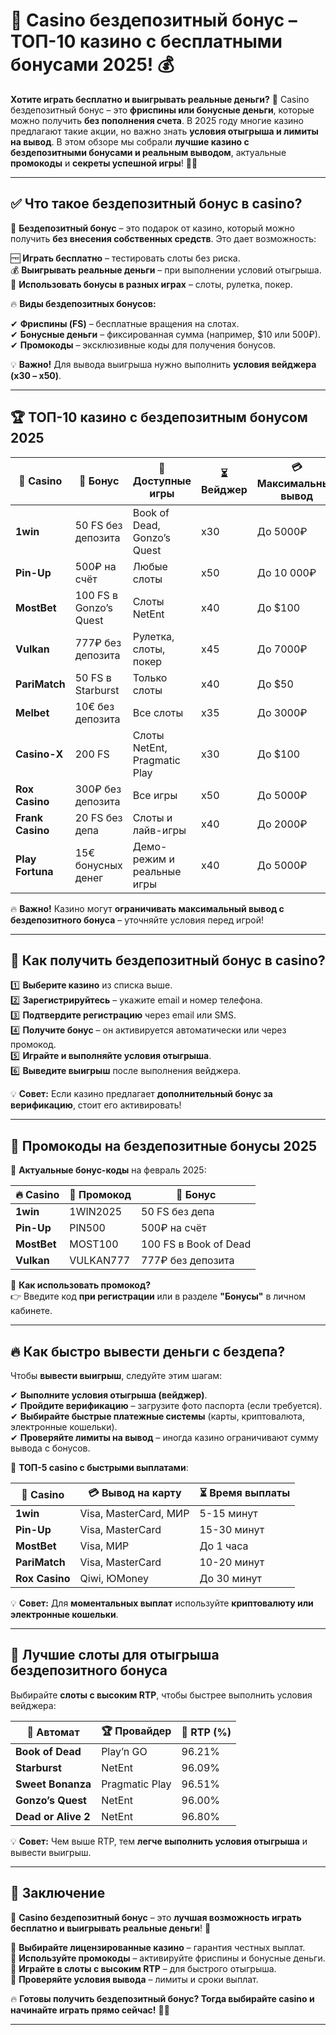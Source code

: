 # 🎰 Casino бездепозитный бонус – ТОП-10 казино с бесплатными бонусами 2025! 💰  

**Хотите играть бесплатно и выигрывать реальные деньги?** 🎁 Casino бездепозитный бонус – это **фриспины или бонусные деньги**, которые можно получить **без пополнения счета**. В 2025 году многие казино предлагают такие акции, но важно знать **условия отыгрыша и лимиты на вывод**. В этом обзоре мы собрали **лучшие казино с бездепозитными бонусами и реальным выводом**, актуальные **промокоды** и **секреты успешной игры**! 🚀🔥  

---

## ✅ Что такое бездепозитный бонус в casino?  

🎁 **Бездепозитный бонус** – это подарок от казино, который можно получить **без внесения собственных средств**. Это дает возможность:  

🆓 **Играть бесплатно** – тестировать слоты без риска.  
💰 **Выигрывать реальные деньги** – при выполнении условий отыгрыша.  
🎲 **Использовать бонусы в разных играх** – слоты, рулетка, покер.  

🔥 **Виды бездепозитных бонусов:**  

✔ **Фриспины (FS)** – бесплатные вращения на слотах.  
✔ **Бонусные деньги** – фиксированная сумма (например, $10 или 500₽).  
✔ **Промокоды** – эксклюзивные коды для получения бонусов.  

💡 **Важно!** Для вывода выигрыша нужно выполнить **условия вейджера (x30 – x50)**.

---

## 🏆 ТОП-10 казино с бездепозитным бонусом 2025  

| 🌟 Casino | 🎁 Бонус | 🎲 Доступные игры | ⏳ Вейджер | 💳 Максимальный вывод |
|-----------|---------|------------|-----------|------------------|
| **1win** | 50 FS без депозита | Book of Dead, Gonzo’s Quest | x30 | До 5000₽ |
| **Pin-Up** | 500₽ на счёт | Любые слоты | x50 | До 10 000₽ |
| **MostBet** | 100 FS в Gonzo’s Quest | Слоты NetEnt | x40 | До $100 |
| **Vulkan** | 777₽ без депозита | Рулетка, слоты, покер | x45 | До 7000₽ |
| **PariMatch** | 50 FS в Starburst | Только слоты | x40 | До $50 |
| **Melbet** | 10€ без депозита | Все слоты | x35 | До 3000₽ |
| **Casino-X** | 200 FS | Слоты NetEnt, Pragmatic Play | x30 | До $100 |
| **Rox Casino** | 300₽ без депозита | Все игры | x50 | До 5000₽ |
| **Frank Casino** | 20 FS без депа | Слоты и лайв-игры | x40 | До 2000₽ |
| **Play Fortuna** | 15€ бонусных денег | Демо-режим и реальные игры | x40 | До 5000₽ |

🔥 **Важно!** Казино могут **ограничивать максимальный вывод с бездепозитного бонуса** – уточняйте условия перед игрой!

---

## 🎯 Как получить бездепозитный бонус в casino?  

1️⃣ **Выберите казино** из списка выше.  
2️⃣ **Зарегистрируйтесь** – укажите email и номер телефона.  
3️⃣ **Подтвердите регистрацию** через email или SMS.  
4️⃣ **Получите бонус** – он активируется автоматически или через промокод.  
5️⃣ **Играйте и выполняйте условия отыгрыша**.  
6️⃣ **Выведите выигрыш** после выполнения вейджера.  

💡 **Совет:** Если казино предлагает **дополнительный бонус за верификацию**, стоит его активировать!

---

## 🎫 Промокоды на бездепозитные бонусы 2025  

🎁 **Актуальные бонус-коды** на февраль 2025:

| 🔥 Casino | 🎁 Промокод | 🎲 Бонус |
|-----------|----------|------------|
| **1win** | 1WIN2025 | 50 FS без депа |
| **Pin-Up** | PIN500 | 500₽ на счёт |
| **MostBet** | MOST100 | 100 FS в Book of Dead |
| **Vulkan** | VULKAN777 | 777₽ без депозита |

🔹 **Как использовать промокод?**  
👉 Введите код **при регистрации** или в разделе **"Бонусы"** в личном кабинете.

---

## 🔥 Как быстро вывести деньги с бездепа?  

Чтобы **вывести выигрыш**, следуйте этим шагам:

✔ **Выполните условия отыгрыша (вейджер)**.  
✔ **Пройдите верификацию** – загрузите фото паспорта (если требуется).  
✔ **Выбирайте быстрые платежные системы** (карты, криптовалюта, электронные кошельки).  
✔ **Проверяйте лимиты на вывод** – иногда казино ограничивают сумму вывода с бонусов.  

💎 **ТОП-5 casino с быстрыми выплатами**:

| 🌟 Casino | 💳 Вывод на карту | ⏳ Время выплаты |
|-----------|----------------|------------|
| **1win** | Visa, MasterCard, МИР | 5-15 минут |
| **Pin-Up** | Visa, MasterCard | 15-30 минут |
| **MostBet** | Visa, МИР | До 1 часа |
| **PariMatch** | Visa, MasterCard | 10-20 минут |
| **Rox Casino** | Qiwi, ЮMoney | До 30 минут |

💡 **Совет:** Для **моментальных выплат** используйте **криптовалюту или электронные кошельки**.

---

## 🎯 Лучшие слоты для отыгрыша бездепозитного бонуса  

Выбирайте **слоты с высоким RTP**, чтобы быстрее выполнить условия вейджера:

| 🎰 Автомат | 🏆 Провайдер | 🎯 RTP (%) |
|-----------|------------|---------|
| **Book of Dead** | Play’n GO | 96.21% |
| **Starburst** | NetEnt | 96.09% |
| **Sweet Bonanza** | Pragmatic Play | 96.51% |
| **Gonzo’s Quest** | NetEnt | 96.00% |
| **Dead or Alive 2** | NetEnt | 96.80% |

💡 **Совет:** Чем выше RTP, тем **легче выполнить условия отыгрыша** и вывести выигрыш.

---

## 🎯 Заключение  

🎰 **Casino бездепозитный бонус** – это **лучшая возможность играть бесплатно и выигрывать реальные деньги**! 🚀  

🔹 **Выбирайте лицензированные казино** – гарантия честных выплат.  
🔹 **Используйте промокоды** – активируйте фриспины и бонусные деньги.  
🔹 **Играйте в слоты с высоким RTP** – для быстрого отыгрыша.  
🔹 **Проверяйте условия вывода** – лимиты и сроки выплат.  

🔥 **Готовы получить бездепозитный бонус? Тогда выбирайте casino и начинайте играть прямо сейчас!** 🚀💎  

---


